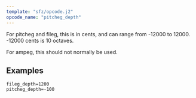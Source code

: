 ```yaml
---
template: "sfz/opcode.j2"
opcode_name: "pitcheg_depth"
---
```

For pitcheg and fileg, this is in cents, and can range from -12000 to 12000.
-12000 cents is 10 octaves.

For ampeg, this should not normally be used.

## Examples

```sfz
fileg_depth=1200
pitcheg_depth=-100
```
